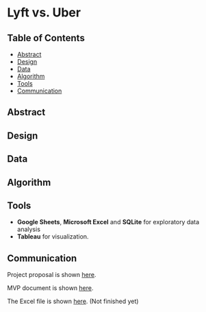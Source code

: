 # Lyft vs. Uber
## Table of Contents
- [Abstract](#link-part-1)
- [Design](#link-part-2)
- [Data](#link-part-3)
- [Algorithm](#link-part-4)
- [Tools](#link-part-5)
- [Communication](#link-part-6)

## <a name="link-part-1">Abstract</a>



## <a name="link-part-2">Design</a>



## <a name="link-part-3">Data</a>



## <a name="link-part-4">Algorithm</a>



## <a name="link-part-5">Tools</a>

* **Google Sheets**, **Microsoft Excel** and **SQLite** for exploratory data analysis
* **Tableau** for visualization.

## <a name="link-part-6">Communication</a>

Project proposal is shown [here](/documents/proposal.md).

MVP document is shown [here](/documents/mvp.md).

The Excel file is shown [here](/rideshare_dataset.xlsx). (Not finished yet)

